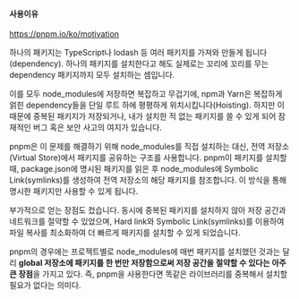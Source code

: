 #### 사용이유

https://pnpm.io/ko/motivation

하나의 패키지는 TypeScript나 lodash 등 여러 패키지를 가져와 만들게 됩니다(dependency). 하나의 패키지를 설치한다고 해도 실제로는 꼬리에 꼬리를 무는 dependency 패키지까지 모두 설치하는 셈입니다.

이를 모두 node_modules에 저장하면 복잡하고 무겁기에, npm과 Yarn은 복잡하게 얽힌 dependency들을 단일 루트 하에 평평하게 위치시킵니다(Hoisting). 하지만 이때문에 중복된 패키지가 저장되거나, 내가 설치한 적 없는 패키지를 쓸 수 있게 되어 잠재적인 버그 혹은 보안 사고의 여지가 있습니다.

pnpm은 이 문제를 해결하기 위해 node_modules를 직접 설치하는 대신, 전역 저장소(Virtual Store)에서 패키지를 공유하는 구조를 사용합니다. pnpm이 패키지를 설치할 때, package.json에 명시된 패키지를 읽은 후 node_modules에 Symbolic Link(symlinks)를 생성하여 전역 저장소의 해당 패키지를 참조합니다. 이 방식을 통해 명시한 패키지만 사용할 수 있게 됩니다.

부가적으로 얻는 장점도 컸습니다. 동시에 중복된 패키지를 설치하지 않아 저장 공간과 네트워크를 절약할 수 있었으며, Hard link와 Symbolic Link(symlinks)를 이용하여 파일 복사를 최소화하여 더 빠르게 패키지를 설치할 수 있게 되었습니다.

pnpm의 경우에는 프로젝트별로 node_modules에 매번 패키지를 설치했던 것과는 달리 **global 저장소에 패키지를 한 번만 저장함으로써 저장 공간을 절약할 수 있다는 아주 큰 장점**을 가지고 있다.
즉, pnpm을 사용한다면 똑같은 라이브러리를 중복해서 설치할 필요가 없다는 의미다.